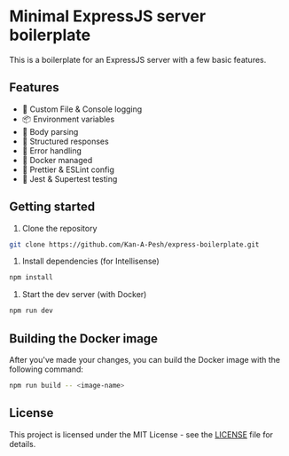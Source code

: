 # Minimal ExpressJS server boilerplate

This is a boilerplate for an ExpressJS server with a few basic features.

## Features

- 📜 Custom File & Console logging
- 📦 Environment variables
- 📝 Body parsing
- 🚀 Structured responses
- 🛑 Error handling
- 🐳 Docker managed
- 🧼 Prettier & ESLint config
- 🧪 Jest & Supertest testing

## Getting started

1. Clone the repository

```bash
git clone https://github.com/Kan-A-Pesh/express-boilerplate.git
```

1. Install dependencies (for Intellisense)

```bash
npm install
```

1. Start the dev server (with Docker)

```bash
npm run dev
```

## Building the Docker image

After you've made your changes, you can build the Docker image with the following command:

```bash
npm run build -- <image-name>
```

## License

This project is licensed under the MIT License - see the [LICENSE](LICENSE) file for details.
